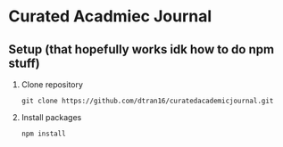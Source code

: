 # Curated Acadmiec Journal
## Setup (that hopefully works idk how to do npm stuff)

1. Clone repository

    `git clone https://github.com/dtran16/curatedacademicjournal.git`

2. Install packages

    `npm install`

